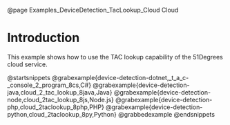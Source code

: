 @page Examples_DeviceDetection_TacLookup_Cloud Cloud

# Introduction

This example shows how to use the TAC lookup capability of the 51Degrees cloud service.

@startsnippets
@grabexample{device-detection-dotnet,_t_a_c-_console_2_program_8cs,C#}
@grabexample{device-detection-java,cloud_2_tac_lookup_8java,Java}
@grabexample{device-detection-node,cloud_2tac_lookup_8js,Node.js}
@grabexample{device-detection-php,cloud_2taclookup_8php,PHP}
@grabexample{device-detection-python,cloud_2taclookup_8py,Python}
@grabbedexample
@endsnippets
